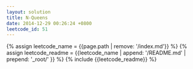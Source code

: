 ```yaml
---
layout: solution
title: N-Queens
date: 2014-12-29 00:26:24 +0800
leetcode_id: 51
---
```

{% assign leetcode_name = {{page.path | remove: '/index.md'}}  %}
{% assign leetcode_readme = {{leetcode_name | append: '/README.md' | prepend: '_root/' }}  %}
{% include {{leetcode_readme}} %}
